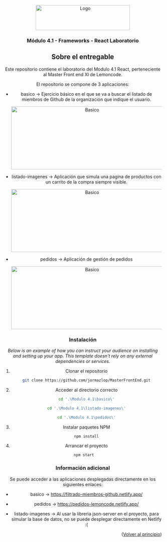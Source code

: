 <div id="top"></div>

<!-- PROJECT LOGO -->
<br />
<div align="center">
  <a href="//images.squarespace-cdn.com/content/v1/56cdb491a3360cdd18de5e16/1536155167931-3JJ7O74IM4QP88L0RQS9/3_200.png?format=400w">
    <img src="https://images.squarespace-cdn.com/content/v1/56cdb491a3360cdd18de5e16/1536155167931-3JJ7O74IM4QP88L0RQS9/3_200.png?format=400w" alt="Logo" width="300" height="80">
  </a>

  <h3 align="center">Módulo 4.1 - Frameworks - React Laboratorio</h3>

<!-- ABOUT THE PROJECT -->
## Sobre el entregable

Este repositorio contiene el laboratorio del Modulo 4.1 React, perteneciente al Master Front end XI de Lemoncode.

El repositorio se compone de 3 aplicaciones:
* basico -> Ejercicio básico en el que se va a buscar el listado de miembros de Github de la organización que indique el usuario.
  
  <img src="https://user-images.githubusercontent.com/21321737/147680097-9c11f37a-aa45-49b1-a0d3-46d969ed7725.png" alt="Basico" width="500" height="200">
  
 

* listado-imagenes -> Aplicación que simula una pagina de productos con un carrito de la compra siempre visible.
  
    <img src="https://user-images.githubusercontent.com/21321737/147680475-3943e771-9e9f-4e55-b5dc-cc4d545c1d39.png" alt="Basico" width="500" height="200">

  
* pedidos -> Aplicación de gestión de pedidos
  
  <img src="https://user-images.githubusercontent.com/21321737/147680608-0be84fe7-54ed-442c-8b8f-ca22c8927336.png" alt="Basico" width="500" height="200">


### Instalación

_Below is an example of how you can instruct your audience on installing and setting up your app. This template doesn't rely on any external dependencies or services._

1. Clonar el repositorio
   ```sh
   git clone https://github.com/jormazlop/MasterFrontEnd.git
   ```
2. Acceder al directorio correcto
   ```sh
   cd '.\Modulo 4.1\basico\'
   ```
   ```sh
   cd '.\Modulo 4.1\listado-imagenes\'
   ```
   ```sh
   cd '.\Modulo 4.1\pedidos\'
   ```
3. Instalar paquetes NPM
   ```sh
   npm install
   ```
4. Arrancar el proyecto
  ```sh
   npm start
   ```

### Información adicional
  
  Se puede acceder a las aplicaciones desplegadas directamente en los siguientes enlaces:
  
  * basico -> https://filtrado-miembros-github.netlify.app/
  
  * pedidos -> https://pedidos-lemoncode.netlify.app/
  
  * listado-imagenes -> Al usar la libreria json-server en el proyecto, para simular la base de datos, no se puede desplegar directamente en Netlify :(
  
<p align="right">(<a href="#top">Volver al principio</a>)</p>

